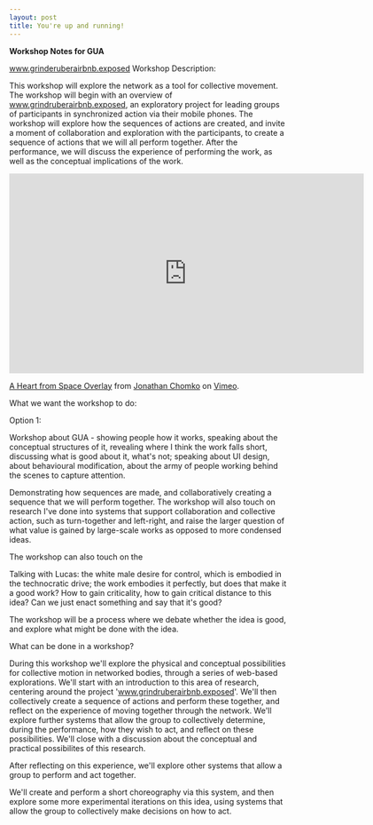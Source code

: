 ```yaml
---
layout: post
title: You're up and running!
---
```


**Workshop Notes for GUA**

www.grinderuberairbnb.exposed Workshop Description:



This workshop will explore the network as a tool for collective movement. The workshop will begin with an overview of www.grindruberairbnb.exposed, an exploratory project for leading groups of participants in synchronized action via their mobile phones. The workshop will explore how the sequences of actions are created, and invite a moment of collaboration and exploration with the participants, to create a sequence of actions that we will all perform together. After the performance, we will discuss the experience of performing the work, as well as the conceptual implications of the work. 

<iframe src="https://player.vimeo.com/video/473022183?title=0&byline=0&portrait=0" width="640" height="360" frameborder="0" allow="autoplay; fullscreen; picture-in-picture" allowfullscreen></iframe>
<p><a href="https://vimeo.com/473022183">A Heart from Space Overlay</a> from <a href="https://vimeo.com/jonathanchomko">Jonathan Chomko</a> on <a href="https://vimeo.com">Vimeo</a>.</p>

What we want the workshop to do: 

Option 1:

Workshop about GUA - showing people how it works, speaking about the conceptual structures of it, revealing where I think the work falls short, discussing what is good about it, what's not; speaking about UI design, about behavioural modification, about the army of people working behind the scenes to capture attention. 

Demonstrating how sequences are made, and collaboratively creating a sequence that we will perform together. The workshop will also touch on research I've done into systems that support collaboration and collective action, such as turn-together and left-right, and raise the larger question of what value is gained by large-scale works as opposed to more condensed ideas. 

The workshop can also touch on the 

Talking with Lucas: the white male desire for control, which is embodied in the technocratic drive; the work embodies it perfectly, but does that make it a good work? How to gain criticality, how to gain critical distance to this idea? Can we just enact something and say that it's good? 

The workshop will be a process where we debate whether the idea is good, and explore what might be done with the idea. 

What can be done in a workshop?



During this workshop we'll explore the physical and conceptual possibilities for collective motion in networked bodies, through a series of web-based explorations. We'll start with an introduction to this area of research, centering around the project  'www.grindruberairbnb.exposed'. We'll then collectively create a sequence of actions and perform these together, and reflect on the experience of moving together through the network. We'll explore further systems that allow the group to collectively determine, during the performance, how they wish to act, and reflect on these possibilities. We'll close with a discussion about the conceptual and practical possibilites of this research. 

After reflecting on this experience, we'll explore other systems that allow a group to perform and act together. 

 We'll create and perform a short choreography via this system, and then explore some more experimental iterations on this idea, using systems that allow the group to collectively make decisions on how to act. 

